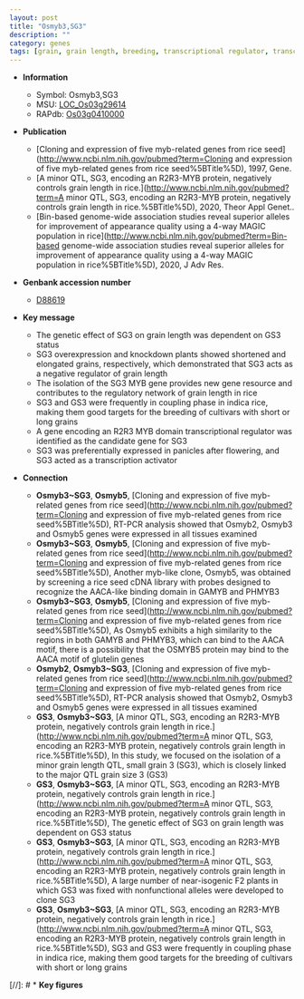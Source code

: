 ```yaml
---
layout: post
title: "Osmyb3,SG3"
description: ""
category: genes
tags: [grain, grain length, breeding, transcriptional regulator, transcription activator]
---
```


* **Information**  
    + Symbol: Osmyb3,SG3  
    + MSU: [LOC_Os03g29614](http://rice.uga.edu/cgi-bin/ORF_infopage.cgi?orf=LOC_Os03g29614)  
    + RAPdb: [Os03g0410000](http://rapdb.dna.affrc.go.jp/viewer/gbrowse_details/irgsp1?name=Os03g0410000)  

* **Publication**  
    + [Cloning and expression of five myb-related genes from rice seed](http://www.ncbi.nlm.nih.gov/pubmed?term=Cloning and expression of five myb-related genes from rice seed%5BTitle%5D), 1997, Gene.
    + [A minor QTL, SG3, encoding an R2R3-MYB protein, negatively controls grain length in rice.](http://www.ncbi.nlm.nih.gov/pubmed?term=A minor QTL, SG3, encoding an R2R3-MYB protein, negatively controls grain length in rice.%5BTitle%5D), 2020, Theor Appl Genet..
    + [Bin-based genome-wide association studies reveal superior alleles for improvement of appearance quality using a 4-way MAGIC population in rice](http://www.ncbi.nlm.nih.gov/pubmed?term=Bin-based genome-wide association studies reveal superior alleles for improvement of appearance quality using a 4-way MAGIC population in rice%5BTitle%5D), 2020, J Adv Res.

* **Genbank accession number**  
    + [D88619](http://www.ncbi.nlm.nih.gov/nuccore/D88619)

* **Key message**  
    + The genetic effect of SG3 on grain length was dependent on GS3 status
    + SG3 overexpression and knockdown plants showed shortened and elongated grains, respectively, which demonstrated that SG3 acts as a negative regulator of grain length
    + The isolation of the SG3 MYB gene provides new gene resource and contributes to the regulatory network of grain length in rice
    + SG3 and GS3 were frequently in coupling phase in indica rice, making them good targets for the breeding of cultivars with short or long grains
    + A gene encoding an R2R3 MYB domain transcriptional regulator was identified as the candidate gene for SG3
    + SG3 was preferentially expressed in panicles after flowering, and SG3 acted as a transcription activator

* **Connection**  
    + __Osmyb3~SG3__, __Osmyb5__, [Cloning and expression of five myb-related genes from rice seed](http://www.ncbi.nlm.nih.gov/pubmed?term=Cloning and expression of five myb-related genes from rice seed%5BTitle%5D), RT-PCR analysis showed that Osmyb2, Osmyb3 and Osmyb5 genes were expressed in all tissues examined
    + __Osmyb3~SG3__, __Osmyb5__, [Cloning and expression of five myb-related genes from rice seed](http://www.ncbi.nlm.nih.gov/pubmed?term=Cloning and expression of five myb-related genes from rice seed%5BTitle%5D), Another myb-like clone, Osmyb5, was obtained by screening a rice seed cDNA library with probes designed to recognize the AACA-like binding domain in GAMYB and PHMYB3
    + __Osmyb3~SG3__, __Osmyb5__, [Cloning and expression of five myb-related genes from rice seed](http://www.ncbi.nlm.nih.gov/pubmed?term=Cloning and expression of five myb-related genes from rice seed%5BTitle%5D), As Osmyb5 exhibits a high similarity to the regions in both GAMYB and PHMYB3, which can bind to the AACA motif, there is a possibility that the OSMYB5 protein may bind to the AACA motif of glutelin genes
    + __Osmyb2__, __Osmyb3~SG3__, [Cloning and expression of five myb-related genes from rice seed](http://www.ncbi.nlm.nih.gov/pubmed?term=Cloning and expression of five myb-related genes from rice seed%5BTitle%5D), RT-PCR analysis showed that Osmyb2, Osmyb3 and Osmyb5 genes were expressed in all tissues examined
    + __GS3__, __Osmyb3~SG3__, [A minor QTL, SG3, encoding an R2R3-MYB protein, negatively controls grain length in rice.](http://www.ncbi.nlm.nih.gov/pubmed?term=A minor QTL, SG3, encoding an R2R3-MYB protein, negatively controls grain length in rice.%5BTitle%5D),  In this study, we focused on the isolation of a minor grain length QTL, small grain 3 (SG3), which is closely linked to the major QTL grain size 3 (GS3)
    + __GS3__, __Osmyb3~SG3__, [A minor QTL, SG3, encoding an R2R3-MYB protein, negatively controls grain length in rice.](http://www.ncbi.nlm.nih.gov/pubmed?term=A minor QTL, SG3, encoding an R2R3-MYB protein, negatively controls grain length in rice.%5BTitle%5D),  The genetic effect of SG3 on grain length was dependent on GS3 status
    + __GS3__, __Osmyb3~SG3__, [A minor QTL, SG3, encoding an R2R3-MYB protein, negatively controls grain length in rice.](http://www.ncbi.nlm.nih.gov/pubmed?term=A minor QTL, SG3, encoding an R2R3-MYB protein, negatively controls grain length in rice.%5BTitle%5D),  A large number of near-isogenic F2 plants in which GS3 was fixed with nonfunctional alleles were developed to clone SG3
    + __GS3__, __Osmyb3~SG3__, [A minor QTL, SG3, encoding an R2R3-MYB protein, negatively controls grain length in rice.](http://www.ncbi.nlm.nih.gov/pubmed?term=A minor QTL, SG3, encoding an R2R3-MYB protein, negatively controls grain length in rice.%5BTitle%5D),  SG3 and GS3 were frequently in coupling phase in indica rice, making them good targets for the breeding of cultivars with short or long grains

[//]: # * **Key figures**  


